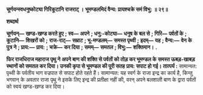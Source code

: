 **चूर्णयन्स्वधनुष्कोट्या गिरिकूटानि राजराट् ।** **भूमण्डलमिदं वैन्य: प्रायश्चक्रे समं विभु: ॥ २९॥** 

**शब्दार्थ** 

**चूर्णयन्—** **खण्ड-खण्ड करते हुए** **; स्व—** **अपने** **; धनु:-कोट्या—** **धनुष के बल से** **; गिरि—** **पर्वतों के** **; कूटानि—** **शिखरों को** **;** **राज-राट्—** **सम्राट** **; भू-मण्डलम्—** **समस्त पृथ्वी** **; इदम्—** **यह** **; वैन्य:—** **वेन के पुत्र ने** **; प्राय:—** **प्राय:** **; चक्रे—** **कर दिया** **;** **समम्—** **समतल** **; विभु:—** **शक्तिमान।** **.** 

**फिर राजधिराज महाराज पृथु ने अपने बाण की शक्ति से पर्वतों को तोड़ कर भूमण्डल के** **समस्त ऊबड़-खाबड़ स्थानों को समतल कर दिया। उनकी कृपा से भूमण्डल की पूरी सतह** **प्राय: सपाट हो गई।** **तात्पर्य :** सामान्यत: पृथ्वी के पर्वतीय भाग वज्रपात से सपाट होते रहते हैं। सामान्यत: यह स्वर्ग के राजा इन्द्र का कार्य है, किन्तु भगवान् के अवतार राजा पृथु ने इसके लिए इन्द्र की प्रतीक्षा नहीं की, वरन् अपने बलशाली बाण के द्वारा पर्वतों को स्वयं खण्ड-खण्ड कर दिया।  